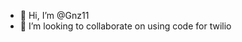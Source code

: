 - 👋 Hi, I’m @Gnz11
- 💞️ I’m looking to collaborate on using code for twilio

<!---
pnmeka/pnmeka is a ✨ special ✨ repository because its `README.md` (this file) appears on your GitHub profile.
You can click the Preview link to take a look at your changes.
--->
